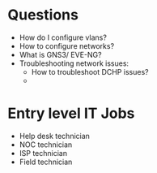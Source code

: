 # Questions
- How do I configure vlans?
- How to configure networks?
- What is GNS3/ EVE-NG?
- Troubleshooting network issues:
	- How to troubleshoot DCHP issues?
	- 
# Entry level IT Jobs
- Help desk technician
- NOC technician
- ISP technician
- Field technician